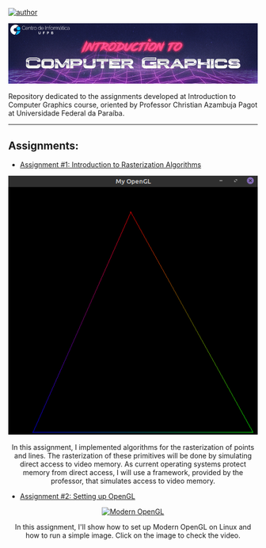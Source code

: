 [![author](https://img.shields.io/badge/author-jpvt-red.svg)](https://www.linkedin.com/in/jpvt)
<p align="center">
  <img src="imgs/banner_cg.jpg" >
</p>

Repository dedicated to the assignments developed at Introduction to Computer Graphics course, oriented by Professor Christian Azambuja Pagot at Universidade Federal da Paraíba.

---
## Assignments:

 *  [Assignment #1: Introduction to Rasterization Algorithms](https://github.com/jpvt/Computer_Graphics/tree/master/Assignment%20%231)

<p align="center">
<img src="imgs/color_triangle_inter.png" >
</p>

<p align="center">
In this assignment, I implemented algorithms for the rasterization of points and lines. The rasterization of these primitives will be done by simulating direct access to video memory. As current operating systems protect memory from direct access, I will use a framework, provided by the professor, that simulates access to video memory.
</p>


*  [Assignment #2: Setting up OpenGL](https://github.com/jpvt/Computer_Graphics/tree/master/Assignment%20%232)

<div align="center">
  <a href="https://www.youtube.com/watch?v=Ug2uIIbkVcU"><img src="https://img.youtube.com/vi/Ug2uIIbkVcU/0.jpg" alt="Modern OpenGL"></a>
</div>

<p align="center">
In this assignment, I'll show how to set up Modern OpenGL on Linux and how to run a simple image. Click on the image to check the video.
</p>